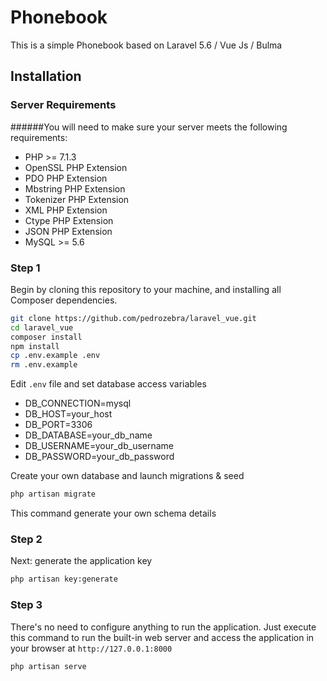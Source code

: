 # Phonebook

This is a simple Phonebook based on Laravel 5.6 / Vue Js / Bulma

## Installation

### Server Requirements
######You will need to make sure your server meets the following requirements:

* PHP >= 7.1.3
* OpenSSL PHP Extension 
* PDO PHP Extension
* Mbstring PHP Extension
* Tokenizer PHP Extension
* XML PHP Extension
* Ctype PHP Extension 
* JSON PHP Extension
* MySQL >= 5.6

### Step 1

Begin by cloning this repository to your machine, and installing all Composer dependencies.

```bash
git clone https://github.com/pedrozebra/laravel_vue.git
cd laravel_vue
composer install
npm install
cp .env.example .env
rm .env.example
```
Edit `.env` file and set database access variables

* DB_CONNECTION=mysql
* DB_HOST=your_host
* DB_PORT=3306
* DB_DATABASE=your_db_name
* DB_USERNAME=your_db_username
* DB_PASSWORD=your_db_password

Create your own database and launch migrations & seed

```bash
php artisan migrate
```

This command generate your own schema details

### Step 2

Next: generate the application key
```bash
php artisan key:generate
```

### Step 3
There's no need to configure anything to run the application. 
Just execute this command to run the built-in web server and access the application in your browser at `http://127.0.0.1:8000`
```bash
php artisan serve
```